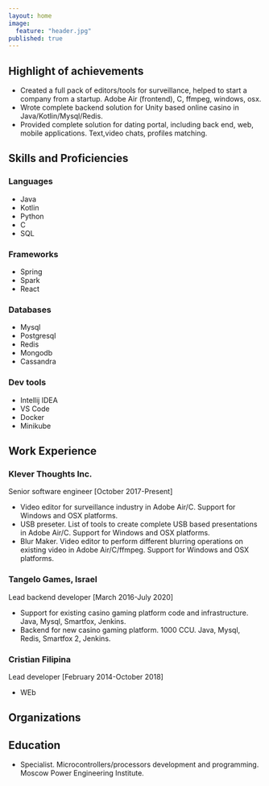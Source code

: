 ```yaml
---
layout: home
image: 
  feature: "header.jpg"
published: true
---
```



## Highlight of achievements

* Created a full pack of editors/tools  for surveillance, helped to start a company from a startup. Adobe Air (frontend), C, ffmpeg, windows, osx.
* Wrote complete backend solution for Unity based online casino in Java/Kotlin/Mysql/Redis. 
* Provided complete solution for dating portal, including back end, web, mobile applications. Text,video chats, profiles matching.


## Skills and Proficiencies

### Languages

* Java
* Kotlin
* Python
* C
* SQL

### Frameworks

* Spring 
* Spark
* React

### Databases

* Mysql
* Postgresql
* Redis
* Mongodb
* Cassandra

### Dev tools

* Intellij IDEA
* VS Code
* Docker
* Minikube

## Work Experience

### Klever Thoughts Inc.

Senior software engineer [October 2017-Present]
* Video editor for surveillance industry in Adobe Air/C. Support for Windows and OSX platforms.
* USB preseter. List of tools to create complete USB based presentations in Adobe Air/C. Support for Windows and OSX platforms.
* Blur Maker. Video editor to perform different blurring operations on existing video in Adobe Air/C/ffmpeg. Support for Windows and OSX platforms.

### Tangelo Games, Israel
 Lead backend developer [March 2016-July 2020]
 * Support for existing casino gaming platform code and infrastructure. Java, Mysql, Smartfox, Jenkins.
 * Backend for new casino gaming platform. 1000 CCU. Java, Mysql, Redis, Smartfox 2, Jenkins.

### Cristian Filipina
Lead developer [February 2014-October 2018]
* WEb

## Organizations


## Education

* Specialist. Microcontrollers/processors development and programming. Moscow Power Engineering Institute. 

